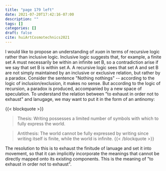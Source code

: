 ```yaml
---
title: "page 179 left"
date: 2021-07-20T17:42:16-07:00
description: ""
tags: []
categories: []
draft: false
cite: huiArtCosmotechnics2021
---
```


I would like to propose an understanding of *xuan* in terms of recursive logic rather than inclusive logic. Inclusive logic suggests that, for example, a finite set A must
necessarily be within an infinite set B, so a contradiction arise if we say that set B is within set A.
A recursive logic sees that set A and set B are not simply maintained by an inclusive or exclusive relation, but rather by a paradox. 
Consider the sentence "Nothing nothings" -- according to the logic of inclusion/exclusion, it makes no sense. But according to the logic of recursion,
a paradox is produced, accompanied by a new space of speculation. To understand the relation between "to exhaust in order not to exhaust" and lanugage, we may want
to put it in the form of an antinomy:

{{< blockquote >}}
> Thesis: Writing possesses a limited number of symbols with which to fully express the world.

> Antithesis: The world cannot be fully expressed by writing since writing itself is finite, while the world is infinite.
{{< /blockquote >}}

The resolution to this is to exhaust the finitude of lanuage and set it into movement, so that it can implicitly incorporate
the meanings that cannot be directly mapped onto its existing components. This is the meaning of "to exhaust in order not to exhaust".
